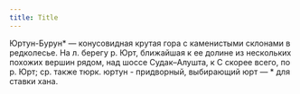 ```yaml
---
title: Title
---
```


Юртун-Бурун* — конусовидная крутая гора с каменистыми склонами в редколесье. На
л. берегу р. Юрт, ближайшая к ее долине из нескольких похожих вершин рядом, над
шоссе Судак–Алушта, к С скорее всего, по р. Юрт; ср. также тюрк. юртун -
придворный, выбирающий юрт — * для ставки хана.
